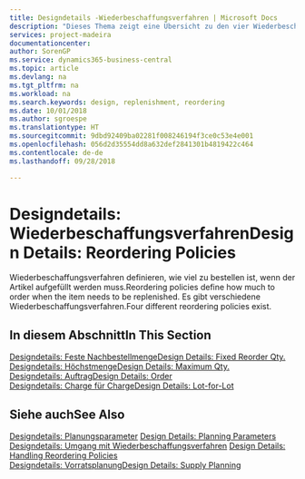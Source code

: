 ```yaml
---
title: Designdetails -Wiederbeschaffungsverfahren | Microsoft Docs
description: "Dieses Thema zeigt eine Übersicht zu den vier Wiederbeschaffungsverfahren, die für einen Wiederauffüllauftrag verfügbar sind."
services: project-madeira
documentationcenter: 
author: SorenGP
ms.service: dynamics365-business-central
ms.topic: article
ms.devlang: na
ms.tgt_pltfrm: na
ms.workload: na
ms.search.keywords: design, replenishment, reordering
ms.date: 10/01/2018
ms.author: sgroespe
ms.translationtype: HT
ms.sourcegitcommit: 9dbd92409ba02281f008246194f3ce0c53e4e001
ms.openlocfilehash: 056d2d35554dd8a632def2841301b4819422c464
ms.contentlocale: de-de
ms.lasthandoff: 09/28/2018

---
```

# <a name="design-details-reordering-policies"></a><span data-ttu-id="fad55-103">Designdetails: Wiederbeschaffungsverfahren</span><span class="sxs-lookup"><span data-stu-id="fad55-103">Design Details: Reordering Policies</span></span>
<span data-ttu-id="fad55-104">Wiederbeschaffungsverfahren definieren, wie viel zu bestellen ist, wenn der Artikel aufgefüllt werden muss.</span><span class="sxs-lookup"><span data-stu-id="fad55-104">Reordering policies define how much to order when the item needs to be replenished.</span></span> <span data-ttu-id="fad55-105">Es gibt verschiedene Wiederbeschaffungsverfahren.</span><span class="sxs-lookup"><span data-stu-id="fad55-105">Four different reordering policies exist.</span></span>  

## <a name="in-this-section"></a><span data-ttu-id="fad55-106">In diesem Abschnitt</span><span class="sxs-lookup"><span data-stu-id="fad55-106">In This Section</span></span>  
[<span data-ttu-id="fad55-107">Designdetails: Feste Nachbestellmenge</span><span class="sxs-lookup"><span data-stu-id="fad55-107">Design Details: Fixed Reorder Qty.</span></span>](design-details-fixed-reorder-qty.md)  
[<span data-ttu-id="fad55-108">Designdetails: Höchstmenge</span><span class="sxs-lookup"><span data-stu-id="fad55-108">Design Details: Maximum Qty.</span></span>](design-details-maximum-qty.md)  
[<span data-ttu-id="fad55-109">Designdetails: Auftrag</span><span class="sxs-lookup"><span data-stu-id="fad55-109">Design Details: Order</span></span>](design-details-order.md)  
[<span data-ttu-id="fad55-110">Designdetails: Charge für Charge</span><span class="sxs-lookup"><span data-stu-id="fad55-110">Design Details: Lot-for-Lot</span></span>](design-details-lot-for-lot.md)  

## <a name="see-also"></a><span data-ttu-id="fad55-111">Siehe auch</span><span class="sxs-lookup"><span data-stu-id="fad55-111">See Also</span></span>  
<span data-ttu-id="fad55-112">[Designdetails: Planungsparameter](design-details-planning-parameters.md) </span><span class="sxs-lookup"><span data-stu-id="fad55-112">[Design Details: Planning Parameters](design-details-planning-parameters.md) </span></span>  
<span data-ttu-id="fad55-113">[Designdetails: Umgang mit Wiederbeschaffungsverfahren](design-details-handling-reordering-policies.md) </span><span class="sxs-lookup"><span data-stu-id="fad55-113">[Design Details: Handling Reordering Policies](design-details-handling-reordering-policies.md) </span></span>  
[<span data-ttu-id="fad55-114">Designdetails: Vorratsplanung</span><span class="sxs-lookup"><span data-stu-id="fad55-114">Design Details: Supply Planning</span></span>](design-details-supply-planning.md)

